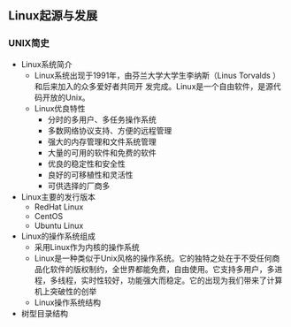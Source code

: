 ## Linux起源与发展

### UNIX简史

* Linux系统简介
	* Linux系统出现于1991年，由芬兰大学大学生李纳斯（Linus Torvalds ）和后来加入的众多爱好者共同开  发完成。Linux是一个自由软件，是源代码开放的Unix。
	* Linux优良特性
		* 分时的多用户、多任务操作系统
        * 多数网络协议支持、方便的远程管理
        * 强大的内存管理和文件系统管理
        * 大量的可用的软件和免费的软件
        * 优良的稳定性和安全性
        * 良好的可移植性和灵活性
        * 可供选择的厂商多         
* Linux主要的发行版本
	* RedHat Linux
	* CentOS
	* Ubuntu Linux
* Linux的操作系统组成
	* 采用Linux作为内核的操作系统
	*  Linux是一种类似于Unix风格的操作系统。它的独特之处在于不受任何商品化软件的版权制约，全世界都能免费，自由使用。它支持多用户，多进程，多线程，实时性较好，功能强大而稳定。它的出现为我们带来了计算机上突破性的创举
	* Linux操作系统结构
* 树型目录结构
